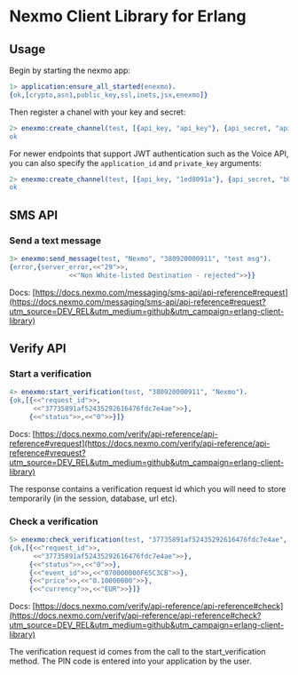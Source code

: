 Nexmo Client Library for Erlang
===============================

Usage
-----

Begin by starting the nexmo app:

```erl
1> application:ensure_all_started(enexmo).
{ok,[crypto,asn1,public_key,ssl,inets,jsx,enexmo]}
```

Then register a chanel with your key and secret:

```erl
2> enexmo:create_channel(test, [{api_key, "api_key"}, {api_secret, "api_secret"}]).
ok
```

For newer endpoints that support JWT authentication such as the Voice API,
you can also specify the `application_id` and `private_key` arguments:

```erl
2> enexmo:create_channel(test, [{api_key, "1ed8091a"}, {api_secret, "b0dzz6aa0104ab17"}, {application_id, "application_id"}, {private_key, "private_key"}]).
ok
```


## SMS API

### Send a text message

```erl
3> enexmo:send_message(test, "Nexmo", "380920000911", "test msg").
{error,{server_error,<<"29">>,
               <<"Non White-listed Destination - rejected">>}}
```

Docs: [https://docs.nexmo.com/messaging/sms-api/api-reference#request](https://docs.nexmo.com/messaging/sms-api/api-reference#request?utm_source=DEV_REL&utm_medium=github&utm_campaign=erlang-client-library)

## Verify API

### Start a verification

```erl
4> enexmo:start_verification(test, "380920000911", "Nexmo").
{ok,[{<<"request_id">>,
      <<"37735891af52435292616476fdc7e4ae">>},
     {<<"status">>,<<"0">>}]}
```

Docs: [https://docs.nexmo.com/verify/api-reference/api-reference#vrequest](https://docs.nexmo.com/verify/api-reference/api-reference#vrequest?utm_source=DEV_REL&utm_medium=github&utm_campaign=erlang-client-library)

The response contains a verification request id which you will need to
store temporarily (in the session, database, url etc).

### Check a verification

```erl
5> enexmo:check_verification(test, "37735891af52435292616476fdc7e4ae", "3100").
{ok,[{<<"request_id">>,
      <<"37735891af52435292616476fdc7e4ae">>},
     {<<"status">>,<<"0">>},
     {<<"event_id">>,<<"070000000F65C3CB">>},
     {<<"price">>,<<"0.10000000">>},
     {<<"currency">>,<<"EUR">>}]}
```

Docs: [https://docs.nexmo.com/verify/api-reference/api-reference#check](https://docs.nexmo.com/verify/api-reference/api-reference#check?utm_source=DEV_REL&utm_medium=github&utm_campaign=erlang-client-library)

The verification request id comes from the call to the start_verification method.
The PIN code is entered into your application by the user.
